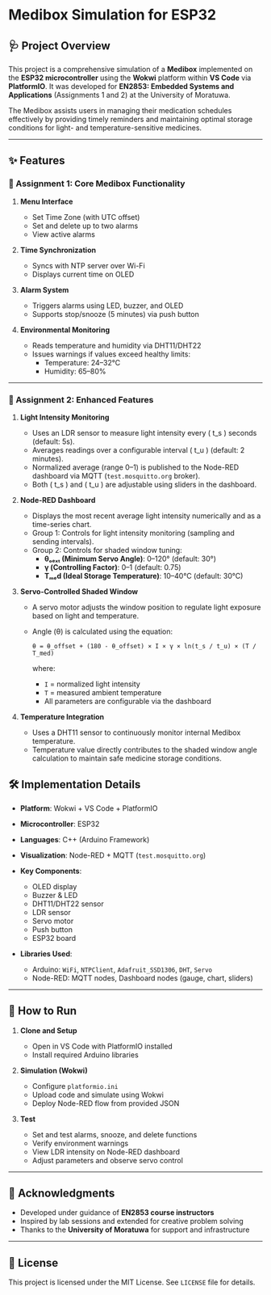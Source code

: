 # Medibox Simulation for ESP32

## 🩺 Project Overview
This project is a comprehensive simulation of a **Medibox** implemented on the **ESP32 microcontroller** using the **Wokwi** platform within **VS Code** via **PlatformIO**. It was developed for **EN2853: Embedded Systems and Applications** (Assignments 1 and 2) at the University of Moratuwa.

The Medibox assists users in managing their medication schedules effectively by providing timely reminders and maintaining optimal storage conditions for light- and temperature-sensitive medicines.

---

## ✨ Features

### 🧪 Assignment 1: Core Medibox Functionality

1. **Menu Interface**  
   - Set Time Zone (with UTC offset)  
   - Set and delete up to two alarms  
   - View active alarms  

2. **Time Synchronization**  
   - Syncs with NTP server over Wi-Fi  
   - Displays current time on OLED  

3. **Alarm System**  
   - Triggers alarms using LED, buzzer, and OLED  
   - Supports stop/snooze (5 minutes) via push button  

4. **Environmental Monitoring**  
   - Reads temperature and humidity via DHT11/DHT22  
   - Issues warnings if values exceed healthy limits:  
     - Temperature: 24–32°C  
     - Humidity: 65–80%

---

### 🌟 Assignment 2: Enhanced Features

1. **Light Intensity Monitoring**  
   - Uses an LDR sensor to measure light intensity every \( t_s \) seconds (default: 5s).  
   - Averages readings over a configurable interval \( t_u \) (default: 2 minutes).  
   - Normalized average (range 0–1) is published to the Node-RED dashboard via MQTT (`test.mosquitto.org` broker).  
   - Both \( t_s \) and \( t_u \) are adjustable using sliders in the dashboard.  

2. **Node-RED Dashboard**  
   - Displays the most recent average light intensity numerically and as a time-series chart.  
   - Group 1: Controls for light intensity monitoring (sampling and sending intervals).  
   - Group 2: Controls for shaded window tuning:  
     - **θₒₑₓₜ (Minimum Servo Angle)**: 0–120° (default: 30°)  
     - **γ (Controlling Factor)**: 0–1 (default: 0.75)  
     - **Tₘₑd (Ideal Storage Temperature)**: 10–40°C (default: 30°C)

3. **Servo-Controlled Shaded Window**  
   - A servo motor adjusts the window position to regulate light exposure based on light and temperature.  
   - Angle (θ) is calculated using the equation:

     `θ = θ_offset + (180 - θ_offset) × I × γ × ln(t_s / t_u) × (T / T_med)`

     where:  
     - `I` = normalized light intensity  
     - `T` = measured ambient temperature  
     - All parameters are configurable via the dashboard

4. **Temperature Integration**  
   - Uses a DHT11 sensor to continuously monitor internal Medibox temperature.  
   - Temperature value directly contributes to the shaded window angle calculation to maintain safe medicine storage conditions.


## 🛠️ Implementation Details

- **Platform**: Wokwi + VS Code + PlatformIO  
- **Microcontroller**: ESP32  
- **Languages**: C++ (Arduino Framework)  
- **Visualization**: Node-RED + MQTT (`test.mosquitto.org`)  
- **Key Components**:
  - OLED display  
  - Buzzer & LED  
  - DHT11/DHT22 sensor  
  - LDR sensor  
  - Servo motor  
  - Push button  
  - ESP32 board  

- **Libraries Used**:
  - Arduino: `WiFi`, `NTPClient`, `Adafruit_SSD1306`, `DHT`, `Servo`  
  - Node-RED: MQTT nodes, Dashboard nodes (gauge, chart, sliders)

---

## 🚀 How to Run

1. **Clone and Setup**  
   - Open in VS Code with PlatformIO installed  
   - Install required Arduino libraries  

2. **Simulation (Wokwi)**  
   - Configure `platformio.ini`  
   - Upload code and simulate using Wokwi  
   - Deploy Node-RED flow from provided JSON  

3. **Test**  
   - Set and test alarms, snooze, and delete functions  
   - Verify environment warnings  
   - View LDR intensity on Node-RED dashboard  
   - Adjust parameters and observe servo control

---



## 🙏 Acknowledgments

- Developed under guidance of **EN2853 course instructors**  
- Inspired by lab sessions and extended for creative problem solving  
- Thanks to the **University of Moratuwa** for support and infrastructure

---

## 📄 License

This project is licensed under the MIT License. See `LICENSE` file for details.
